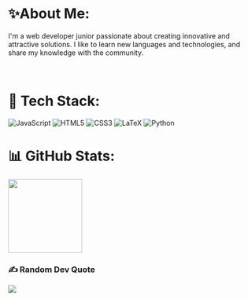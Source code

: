 #  ✨️About Me:
I'm a web developer junior passionate about creating innovative and attractive solutions. I like to learn new languages ​​and technologies, and share my knowledge with the community.<br><br><br>


# 🚀 Tech Stack:
![JavaScript](https://img.shields.io/badge/javascript-%23323330.svg?style=for-the-badge&logo=javascript&logoColor=%23F7DF1E) ![HTML5](https://img.shields.io/badge/html5-%23E34F26.svg?style=for-the-badge&logo=html5&logoColor=white) ![CSS3](https://img.shields.io/badge/css3-%231572B6.svg?style=for-the-badge&logo=css3&logoColor=white) ![LaTeX](https://img.shields.io/badge/latex-%23008080.svg?style=for-the-badge&logo=latex&logoColor=white) ![Python](https://img.shields.io/badge/python-3670A0?style=for-the-badge&logo=python&logoColor=ffdd54)
# 📊 GitHub Stats:
<img height = "150em" src = "https://github-readme-stats.vercel.app/api/top-langs/?username=celeste-ramirezl&layout=compact&langs_count=16&theme=radical" />

### ✍️ Random Dev Quote
![](https://quotes-github-readme.vercel.app/api?type=horizontal&theme=radical)

<!-- Proudly created with GPRM ( https://gprm.itsvg.in ) -->
<!---
celeste-ramirezl/celeste-ramirezl is a ✨ special ✨ repository because its `README.md` (this file) appears on your GitHub profile.
You can click the Preview link to take a look at your changes.
--->
